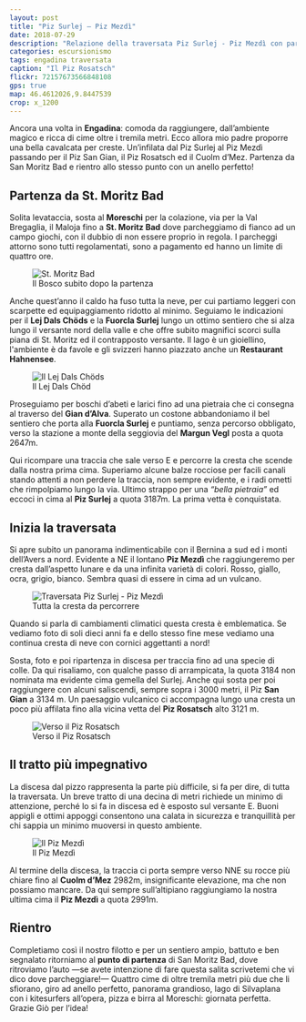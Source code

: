 ```yaml
---
layout: post
title: "Piz Surlej — Piz Mezdì"
date: 2018-07-29
description: "Relazione della traversata Piz Surlej - Piz Mezdì con partenza da St. Moritz Bad in senso antiorario, toccando le vette del Piz San Gian e del Piz Rosatsch"
categories: escursionismo
tags: engadina traversata
caption: "Il Piz Rosatsch"
flickr: 72157673566848108
gps: true
map: 46.4612026,9.8447539
crop: x_1200
---
```


Ancora una volta in **Engadina**: comoda da raggiungere, dall’ambiente magico e ricca di cime oltre i tremila metri. Ecco allora mio padre proporre una bella cavalcata per creste. Un’infilata dal Piz Surlej al Piz Mezdì passando per il Piz San Gian, il Piz Rosatsch ed il Cuolm d’Mez. Partenza da San Moritz Bad e rientro allo stesso punto con un anello perfetto!

## Partenza da St. Moritz Bad

Solita levataccia, sosta al **Moreschi** per la colazione, via per la Val Bregaglia, il Maloja fino a **St. Moritz Bad** dove parcheggiamo di fianco ad un campo giochi, con il dubbio di non essere proprio in regola. I parcheggi attorno sono tutti regolamentati, sono a pagamento ed hanno un limite di quattro ore.

<figure>
    <img src="https://farm2.staticflickr.com/1843/44717754502_117d986ffe_c.jpg" alt="St. Moritz Bad" /> 
    <figcaption>Il Bosco subito dopo la partenza</figcaption>
</figure>

Anche quest’anno il caldo ha fuso tutta la neve, per cui partiamo leggeri con scarpette ed equipaggiamento ridotto al minimo. Seguiamo le indicazioni per il **Lej Dals Chöds** e la **Fuorcla Surlej** lungo un ottimo sentiero che si alza lungo il versante nord della valle e che offre subito magnifici scorci sulla piana di St. Moritz ed il contrapposto versante. Il lago è un gioiellino, l'ambiente è da favole e gli svizzeri hanno piazzato anche un **Restaurant Hahnensee**.

<figure>
    <img src="https://farm2.staticflickr.com/1870/29829778517_e10d54c0c7_c.jpg" alt="Il Lej Dals Chöds" /> 
    <figcaption>Il Lej Dals Chöd</figcaption>
</figure>

Proseguiamo per boschi d’abeti e larici fino ad una pietraia che ci consegna al traverso del **Gian d’Alva**. Superato un costone abbandoniamo il bel sentiero che porta alla **Fuorcla Surlej** e puntiamo, senza percorso obbligato, verso la stazione a monte della seggiovia del **Margun Vegl** posta a quota 2647m.

Qui ricompare una traccia che sale verso E e percorre la cresta che scende dalla nostra prima cima. Superiamo alcune balze rocciose per facili canali stando attenti a non perdere la traccia, non sempre evidente, e i radi ometti che rimpolpiamo lungo la via. Ultimo strappo per una *“bella pietraia”* ed eccoci in cima al **Piz Surlej** a quota 3187m. La prima vetta è conquistata.

## Inizia la traversata

Si apre subito un panorama indimenticabile con il Bernina a sud ed i monti dell’Avers a nord. Evidente a NE il lontano **Piz Mezdì** che raggiungeremo per cresta dall’aspetto lunare e da una infinita varietà di colori. Rosso, giallo, ocra, grigio, bianco. Sembra quasi di essere in cima ad un vulcano.

<figure>
    <img src="https://farm2.staticflickr.com/1878/30896219048_530c476c89_c.jpg" alt="Traversata Piz Surlej - Piz Mezdì" /> 
    <figcaption>Tutta la cresta da percorrere</figcaption>
</figure>

Quando si parla di cambiamenti climatici questa cresta è emblematica. Se vediamo foto di soli dieci anni fa e dello stesso fine mese vediamo una continua cresta di neve con cornici aggettanti a nord!

Sosta, foto e poi ripartenza in discesa per traccia fino ad una specie di colle. Da qui risaliamo, con qualche passo di arrampicata, la quota 3184 non nominata ma evidente cima gemella del Surlej. Anche qui sosta per poi raggiungere con alcuni saliscendi, sempre sopra i 3000 metri, il Piz **San Gian** a 3134 m. Un paesaggio vulcanico ci accompagna lungo una cresta un poco più affilata fino alla vicina vetta del **Piz Rosatsch** alto 3121 m.

<figure>
    <img src="https://farm2.staticflickr.com/1882/44048326694_29eb922f8a_c.jpg" alt="Verso il Piz Rosatsch" /> 
    <figcaption>Verso il Piz Rosatsch</figcaption>
</figure>

## Il tratto più impegnativo

La discesa dal pizzo rappresenta la parte più difficile, si fa per dire, di tutta la traversata. Un breve tratto di una decina di metri richiede un minimo di attenzione, perché lo si fa in discesa ed è esposto sul versante E. Buoni appigli e ottimi appoggi consentono una calata in sicurezza e tranquillità per chi sappia un minimo muoversi in questo ambiente.

<figure>
    <img src="https://farm2.staticflickr.com/1846/44049403544_3996655cb6_c.jpg" alt="Il Piz Mezdì" /> 
    <figcaption>Il Piz Mezdì</figcaption>
</figure>

Al termine della discesa, la traccia ci porta sempre verso NNE su rocce più chiare fino al **Cuolm d’Mez** 2982m, insignificante elevazione, ma che non possiamo mancare. Da qui sempre sull’altipiano raggiungiamo la nostra ultima cima il **Piz Mezdì** a quota 2991m.

## Rientro

Completiamo così il nostro filotto e per un sentiero ampio, battuto e ben segnalato ritorniamo al **punto di partenza** di San Moritz Bad, dove ritroviamo l’auto —se avete intenzione di fare questa salita scrivetemi che vi dico dove parcheggiare!— Quattro cime di oltre tremila metri più due che li sfiorano, giro ad anello perfetto, panorama grandioso, lago di Silvaplana con i kitesurfers all’opera, pizza e birra al Moreschi: giornata perfetta. Grazie Giò per l’idea!


